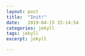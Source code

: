 ```yaml
---
layout: post
title:  "Init!"
date:   2019-04-15 15:14:54
categories: jekyll
tags: jekyll
excerpt: jekyll

---
```




